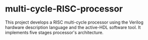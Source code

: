 # multi-cycle-RISC-processor
This project develops a RISC multi-cycle processor using the Verilog hardware description language and the active-HDL software tool. It implements five stages processor's architecture.
